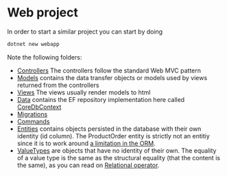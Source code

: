 # Web project

In order to start a similar project you can start by doing

```bash
dotnet new webapp
```

Note the following folders:

- [Controllers](./Controllers) The controllers follow the standard Web MVC pattern
- [Models](./Models) contains the data transfer objects or models used by views returned from the controllers
- [Views](./Views) The views usually render models to html
- [Data](./Data) contains the EF repository implementation here called [CoreDbContext](./Data/CoreDbContext.cs)
- [Migrations](./Migrations)
- [Commands](./Commands)
- [Entities](./Entities) contains objects persisted in the database with their own identity (id column). The ProductOrder entity is strictly not an entitiy since it is to work around [a limitation in the ORM](https://github.com/aspnet/EntityFrameworkCore/issues/1368).
- [ValueTypes](./ValueTypes) are objects that have no identity of their own. The equality of a value type is the same as the structural equality (that the content is the same), as you can read on [Relational operator](https://en.wikipedia.org/wiki/Relational_operator).
